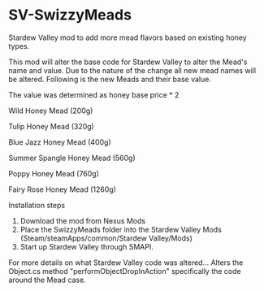 # SV-SwizzyMeads
Stardew Valley mod to add more mead flavors based on existing honey types.

This mod will alter the base code for Stardew Valley to alter the Mead's name and value.  Due to the nature of the change all new mead names will be altered.  Following is the new Meads and their base value.

The value was determined as honey base price * 2

Wild Honey Mead (200g)

Tulip Honey Mead (320g)

Blue Jazz Honey Mead (400g)

Summer Spangle Honey Mead (560g)

Poppy Honey Mead (760g)

Fairy Rose Honey Mead (1260g)

Installation steps
1. Download the mod from Nexus Mods <link>
2. Place the SwizzyMeads folder into the Stardew Valley Mods (Steam/steamApps/common/Stardew Valley/Mods)
3. Start up Stardew Valley through SMAPI.

For more details on what Stardew Valley code was altered...
Alters the Object.cs method "performObjectDropInAction" specifically the code around the Mead case.
